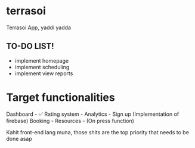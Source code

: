 # terrasoi

Terrasoi App, yaddi yadda

## TO-DO LIST!
- implement homepage
- implement scheduling
- implement view reports

# Target functionalities

Dashboard - ✅️
Rating system -
Analytics -
Sign up (Implementation of firebase)
Booking -
Resources - (On press function)

Kahit front-end lang muna, those shits are the top priority that needs to be done asap
